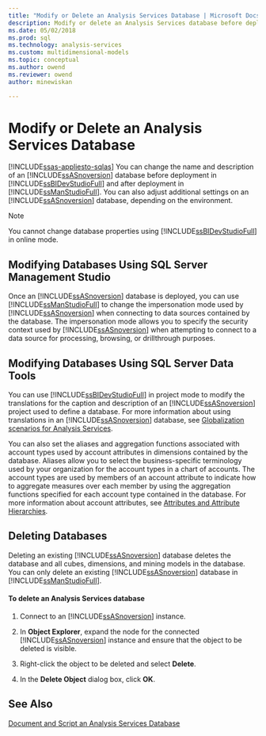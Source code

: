 ```yaml
---
title: "Modify or Delete an Analysis Services Database | Microsoft Docs"
description: Modify or delete an Analysis Services database before deployment in SQL Server Data Tools and after deployment in SQL Server Management Studio.
ms.date: 05/02/2018
ms.prod: sql
ms.technology: analysis-services
ms.custom: multidimensional-models
ms.topic: conceptual
ms.author: owend
ms.reviewer: owend
author: minewiskan

---
```

# Modify or Delete an Analysis Services Database
[!INCLUDE[ssas-appliesto-sqlas](../includes/ssas-appliesto-sqlas.md)]
  You can change the name and description of an [!INCLUDE[ssASnoversion](../includes/ssasnoversion-md.md)] database before deployment in [!INCLUDE[ssBIDevStudioFull](../includes/ssbidevstudiofull-md.md)] and after deployment in [!INCLUDE[ssManStudioFull](../includes/ssmanstudiofull-md.md)]. You can also adjust additional settings on an [!INCLUDE[ssASnoversion](../includes/ssasnoversion-md.md)] database, depending on the environment.  
  
> [!NOTE]  
>  You cannot change database properties using [!INCLUDE[ssBIDevStudioFull](../includes/ssbidevstudiofull-md.md)] in online mode.  
  
## Modifying Databases Using SQL Server Management Studio  
 Once an [!INCLUDE[ssASnoversion](../includes/ssasnoversion-md.md)] database is deployed, you can use [!INCLUDE[ssManStudioFull](../includes/ssmanstudiofull-md.md)] to change the impersonation mode used by [!INCLUDE[ssASnoversion](../includes/ssasnoversion-md.md)] when connecting to data sources contained by the database. The impersonation mode allows you to specify the security context used by [!INCLUDE[ssASnoversion](../includes/ssasnoversion-md.md)] when attempting to connect to a data source for processing, browsing, or drillthrough purposes.  
  
## Modifying Databases Using SQL Server Data Tools  
 You can use [!INCLUDE[ssBIDevStudioFull](../includes/ssbidevstudiofull-md.md)] in project mode to modify the translations for the caption and description of an [!INCLUDE[ssASnoversion](../includes/ssasnoversion-md.md)] project used to define a database. For more information about using translations in an [!INCLUDE[ssASnoversion](../includes/ssasnoversion-md.md)] database, see [Globalization scenarios for Analysis Services](../../analysis-services/globalization-scenarios-for-analysis-services.md).  
  
 You can also set the aliases and aggregation functions associated with account types used by account attributes in dimensions contained by the database. Aliases allow you to select the business-specific terminology used by your organization for the account types in a chart of accounts. The account types are used by members of an account attribute to indicate how to aggregate measures over each member by using the aggregation functions specified for each account type contained in the database. For more information about account attributes, see [Attributes and Attribute Hierarchies](../../analysis-services/multidimensional-models-olap-logical-dimension-objects/attributes-and-attribute-hierarchies.md).  
  
## Deleting Databases  
 Deleting an existing [!INCLUDE[ssASnoversion](../includes/ssasnoversion-md.md)] database deletes the database and all cubes, dimensions, and mining models in the database. You can only delete an existing [!INCLUDE[ssASnoversion](../includes/ssasnoversion-md.md)] database in [!INCLUDE[ssManStudioFull](../includes/ssmanstudiofull-md.md)].  
  
#### To delete an Analysis Services database  
  
1.  Connect to an [!INCLUDE[ssASnoversion](../includes/ssasnoversion-md.md)] instance.  
  
2.  In **Object Explorer**, expand the node for the connected [!INCLUDE[ssASnoversion](../includes/ssasnoversion-md.md)] instance and ensure that the object to be deleted is visible.  
  
3.  Right-click the object to be deleted and select **Delete**.  
  
4.  In the **Delete Object** dialog box, click **OK**.  
  
## See Also  
 [Document and Script an Analysis Services Database](../../analysis-services/multidimensional-models/document-and-script-an-analysis-services-database.md)  
  
  
